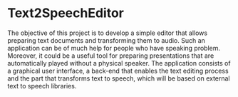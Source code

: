 # Text2SpeechEditor
The objective of this project is to develop a simple editor that allows preparing text documents and
transforming them to audio. Such an application can be of much help for people who have speaking
problem. Moreover, it could be a useful tool for preparing presentations that are automatically played
without a physical speaker. The application consists of a graphical user interface, a back-end that
enables the text editing process and the part that transforms text to speech, which will be based on
external text to speech libraries.

